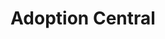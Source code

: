 ---
title: Adoption Central
startDate: "2019-01-01"
endDate: "2019-11-31"
image: /adoptioncentral.jpg
live: https://centanomics.github.io/project5/#/
repo: https://github.com/centanomics/project5
---